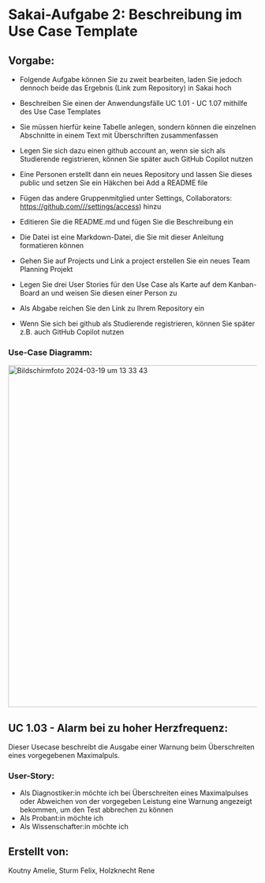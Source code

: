 # Sakai-Aufgabe 2: Beschreibung im Use Case Template
## Vorgabe:
* Folgende Aufgabe können Sie zu zweit bearbeiten, laden Sie jedoch dennoch beide das Ergebnis (Link zum Repository) in Sakai hoch
* Beschreiben Sie einen der Anwendungsfälle UC 1.01 - UC 1.07 mithilfe des Use Case Templates
* Sie müssen hierfür keine Tabelle anlegen, sondern können die einzelnen Abschnitte in einem Text mit Überschriften zusammenfassen
* Legen Sie sich dazu einen github account an, wenn sie sich als Studierende registrieren, können Sie später auch GitHub Copilot nutzen
* Eine Personen erstellt dann ein neues Repository und lassen Sie dieses public und setzen Sie ein Häkchen bei Add a README file
* Fügen das andere Gruppenmitglied unter Settings, Collaborators: https://github.com///settings/access) hinzu
* Editieren Sie die README.md und fügen Sie die Beschreibung ein
* Die Datei ist eine Markdown-Datei, die Sie mit dieser Anleitung formatieren können
* Gehen Sie auf Projects und Link a project erstellen Sie ein neues Team Planning Projekt

* Legen Sie drei User Stories für den Use Case als Karte auf dem Kanban-Board an und weisen Sie diesen einer Person zu
* Als Abgabe reichen Sie den Link zu Ihrem Repository ein
* Wenn Sie sich bei github als Studierende registrieren, können Sie später z.B. auch GitHub Copilot nutzen


### Use-Case Diagramm:
<img width="692" alt="Bildschirmfoto 2024-03-19 um 13 33 43" src="https://github.com/ameliekou/sakai2/assets/163856592/04edffaf-8c20-4eef-8a34-1c64fbed583d">

## UC 1.03 - Alarm bei zu hoher Herzfrequenz:
Dieser Usecase beschreibt die Ausgabe einer Warnung beim Überschreiten eines vorgegebenen Maximalpuls.

### User-Story:
* Als Diagnostiker:in möchte ich bei Überschreiten eines Maximalpulses oder Abweichen von der vorgegeben Leistung eine Warnung angezeigt bekommen, um den Test abbrechen zu können
* Als Probant:in möchte ich
* Als Wissenschafter:in möchte ich
  
## Erstellt von:
Koutny Amelie, Sturm Felix, Holzknecht Rene

